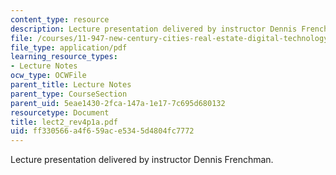 ```yaml
---
content_type: resource
description: Lecture presentation delivered by instructor Dennis Frenchman.
file: /courses/11-947-new-century-cities-real-estate-digital-technology-and-design-fall-2004/ff330566a4f659ace5345d4804fc7772_lect2_rev4p1a.pdf
file_type: application/pdf
learning_resource_types:
- Lecture Notes
ocw_type: OCWFile
parent_title: Lecture Notes
parent_type: CourseSection
parent_uid: 5eae1430-2fca-147a-1e17-7c695d680132
resourcetype: Document
title: lect2_rev4p1a.pdf
uid: ff330566-a4f6-59ac-e534-5d4804fc7772
---
```

Lecture presentation delivered by instructor Dennis Frenchman.

